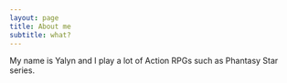 ```yaml
---
layout: page
title: About me
subtitle: what?
---
```


My name is Yalyn and I play a lot of Action RPGs such as Phantasy Star series.

